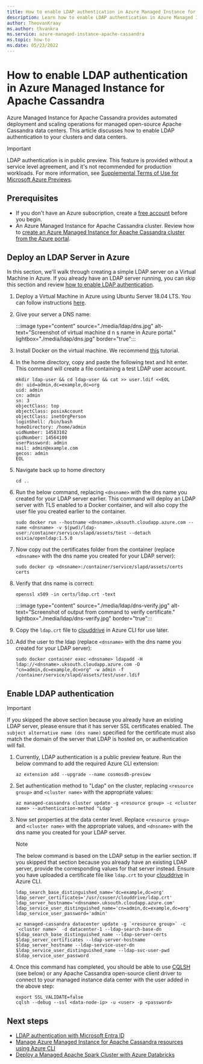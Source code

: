 ```yaml
---
title: How to enable LDAP authentication in Azure Managed Instance for Apache Cassandra
description: Learn how to enable LDAP authentication in Azure Managed Instance for Apache Cassandra
author: TheovanKraay
ms.author: thvankra
ms.service: azure-managed-instance-apache-cassandra
ms.topic: how-to
ms.date: 05/23/2022
---
```


# How to enable LDAP authentication in Azure Managed Instance for Apache Cassandra

Azure Managed Instance for Apache Cassandra provides automated deployment and scaling operations for managed open-source Apache Cassandra data centers. This article discusses how to enable LDAP authentication to your clusters and data centers. 

> [!IMPORTANT]
> LDAP authentication is in public preview.
> This feature is provided without a service level agreement, and it's not recommended for production workloads.
> For more information, see [Supplemental Terms of Use for Microsoft Azure Previews](https://azure.microsoft.com/support/legal/preview-supplemental-terms/).

## Prerequisites

- If you don't have an Azure subscription, create a [free account](https://azure.microsoft.com/free/?WT.mc_id=A261C142F) before you begin.
- An Azure Managed Instance for Apache Cassandra cluster. Review how to [create an Azure Managed Instance for Apache Cassandra cluster from the Azure portal](create-cluster-portal.md).

## Deploy an LDAP Server in Azure
In this section, we'll walk through creating a simple LDAP server on a Virtual Machine in Azure. If you already have an LDAP server running, you can skip this section and review [how to enable LDAP authentication](ldap.md#enable-ldap-authentication). 

1. Deploy a Virtual Machine in Azure using Ubuntu Server 18.04 LTS. You can follow instructions [here](visualize-prometheus-grafana.md#deploy-an-ubuntu-server).

1. Give your server a DNS name:

   :::image type="content" source="./media/ldap/dns.jpg" alt-text="Screenshot of virtual machine d n s name in Azure portal." lightbox="./media/ldap/dns.jpg" border="true":::

1. Install Docker on the virtual machine. We recommend [this](https://www.digitalocean.com/community/tutorials/how-to-install-and-use-docker-on-ubuntu-18-04) tutorial.

1. In the home directory, copy and paste the following text and hit enter. This command will create a file containing a test LDAP user account.

    ```shell
    mkdir ldap-user && cd ldap-user && cat >> user.ldif <<EOL
    dn: uid=admin,dc=example,dc=org
    uid: admin
    cn: admin
    sn: 3
    objectClass: top
    objectClass: posixAccount
    objectClass: inetOrgPerson
    loginShell: /bin/bash
    homeDirectory: /home/admin
    uidNumber: 14583102
    gidNumber: 14564100
    userPassword: admin
    mail: admin@example.com
    gecos: admin
    EOL 
    ```

1. Navigate back up to home directory

    ```shell
    cd ..
    ```

1. Run the below command, replacing `<dnsname>` with the dns name you created for your LDAP server earlier. This command will deploy an LDAP server with TLS enabled to a Docker container, and will also copy the user file you created earlier to the container.  
    
    ```shell
    sudo docker run --hostname <dnsname>.uksouth.cloudapp.azure.com --name <dnsname> -v $(pwd)/ldap-user:/container/service/slapd/assets/test --detach osixia/openldap:1.5.0
    ```

1. Now copy out the certificates folder from the container (replace `<dnsname>` with the dns name you created for your LDAP server):

    ```shell
    sudo docker cp <dnsname>:/container/service/slapd/assets/certs certs
    ```

1. Verify that dns name is correct:

    ```shell
    openssl x509 -in certs/ldap.crt -text
    ```
   :::image type="content" source="./media/ldap/dns-verify.jpg" alt-text="Screenshot of output from command to verify certificate." lightbox="./media/ldap/dns-verify.jpg" border="true":::

1. Copy the `ldap.crt` file to [clouddrive](../cloud-shell/persisting-shell-storage.md) in Azure CLI for use later. 

1. Add the user to the ldap (replace `<dnsname>` with the dns name you created for your LDAP server):

    ```shell
    sudo docker container exec <dnsname> ldapadd -H ldap://<dnsname>.uksouth.cloudapp.azure.com -D "cn=admin,dc=example,dc=org" -w admin -f /container/service/slapd/assets/test/user.ldif
    ```

## Enable LDAP authentication

> [!IMPORTANT]
> If you skipped the above section because you already have an existing LDAP server, please ensure that it has server SSL certificates enabled. The `subject alternative name (dns name)` specified for the certificate must also match the domain of the server that LDAP is hosted on, or authentication will fail.  

1. Currently, LDAP authentication is a public preview feature. Run the below command to add the required Azure CLI extension:

    ```azurecli-interactive
    az extension add --upgrade --name cosmosdb-preview
    ```

1. Set authentication method to "Ldap" on the cluster, replacing `<resource group>` and `<cluster name>` with the appropriate values:

    ```azurecli-interactive
    az managed-cassandra cluster update -g <resource group> -c <cluster name> --authentication-method "Ldap"
    ```

1. Now set properties at the data center level. Replace `<resource group>` and `<cluster name>` with the appropriate values, and `<dnsname>` with the dns name you created for your LDAP server.

    > [!NOTE]
    > The below command is based on the LDAP setup in the earlier section. If you skipped that section because you already have an existing LDAP server, provide the corresponding values for that server instead. Ensure you have uploaded a certificate file like `ldap.crt` to your [clouddrive](../cloud-shell/persisting-shell-storage.md) in Azure CLI.

    ```azurecli-interactive
    ldap_search_base_distinguished_name='dc=example,dc=org'
    ldap_server_certificates='/usr/csuser/clouddrive/ldap.crt'
    ldap_server_hostname='<dnsname>.uksouth.cloudapp.azure.com'
    ldap_service_user_distinguished_name='cn=admin,dc=example,dc=org'
    ldap_service_user_password='admin'
    
    az managed-cassandra datacenter update -g `<resource group>` -c `<cluster name>` -d datacenter-1 --ldap-search-base-dn $ldap_search_base_distinguished_name --ldap-server-certs $ldap_server_certificates --ldap-server-hostname $ldap_server_hostname --ldap-service-user-dn $ldap_service_user_distinguished_name --ldap-svc-user-pwd $ldap_service_user_password
    ```

1. Once this command has completed, you should be able to use [CQLSH](https://cassandra.apache.org/doc/latest/cassandra/tools/cqlsh.html) (see below) or any Apache Cassandra open-source client driver to connect to your managed instance data center with the user added in the above step:

    ```shell
    export SSL_VALIDATE=false
    cqlsh --debug --ssl <data-node-ip> -u <user> -p <password>
    ```

## Next steps

* [LDAP authentication with Microsoft Entra ID](../active-directory/fundamentals/auth-ldap.md)
* [Manage Azure Managed Instance for Apache Cassandra resources using Azure CLI](manage-resources-cli.md)
* [Deploy a Managed Apache Spark Cluster with Azure Databricks](deploy-cluster-databricks.md)
